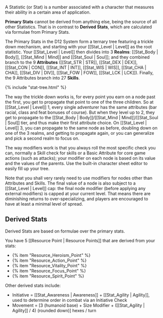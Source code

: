 A Statistic (or Stat) is a number associated with a character that measures their ability in a certain area of application.

**Primary Stats** cannot be derived from anything else, being the source of all other Statistics. That is in contrast to **Derived Stats**, which are calculated via formulae from Primary Stats.

The Primary Stats in the D12 System form a ternary tree featuring a trickle down mechanism, and starting with your [[Stat_Level | Level]] as the root statistic. Your [[Stat_Level | Level]] then divides into 3 **Realms**: [[Stat_Body | Body]], [[Stat_Mind | Mind]] and [[Stat_Soul | Soul]]; and they combined branch to the 9 **Attributes** ([[Stat_STR | STR]], [[Stat_DEX | DEX]], [[Stat_CON | CON]], [[Stat_INT | INT]], [[Stat_WIS | WIS]], [[Stat_CHA | CHA]], [[Stat_DIV | DIV]], [[Stat_FOW | FOW]], [[Stat_LCK | LCK]]). Finally, the 9 Attributes branch into 27 **Skills**.

{% include "stat-tree.html" %}

The way the trickle down works is, for every point you earn on a node past the first, you get to propagate that point to one of the three children. So at [[Stat_Level | Level]] 1, every single adventurer has the same attributes (bar racial, class and feat bonuses of course). But when they level up to 2, they get to propagate to the [[Stat_Body | Body]]/[[Stat_Mind | Mind]]/[[Stat_Soul | Soul]] tier, and thus make their first attribute choice. On [[Stat_Level | Level]] 3, you can propagate to the same node as before, doubling down on one of the 3 realms, and getting to propagate again, or you can generalize and pick a second realm to focus on.

The way modifiers work is that you always roll the most specific check you can, normally a Skill check for skills or a Basic Attribute for core game actions (such as attacks); your modifier on each node is based on its value and the values of the parents. Use the built-in character sheet editor to easily fill up your tree.

Note that you shall very rarely need to use modifiers for nodes other than Attributes and Skills. The final value of a node is also subject to a [[Stat_Level | Level]] cap: the final node modifier (before applying any external modifiers) is capped at your current level. That means there are diminishing returns to over-specializing, and players are encouraged to have at least a minimal level of spread.

## Derived Stats

Derived Stats are based on formulae over the primary stats.

You have 5 [[Resource Point | Resource Points]] that are derived from your stats:

* {% item "Resource_Heroism_Point" %}
* {% item "Resource_Action_Point" %}
* {% item "Resource_Vitality_Point" %}
* {% item "Resource_Focus_Point" %}
* {% item "Resource_Spirit_Point" %}

Other derived stats include:

* Initiative = [[Stat_Awareness | Awareness]] + [[Stat_Agility | Agility]], used to determine order in combat via an Initiative Check
* Movement = [3 (humanoid base) + Size Modifier + ([[Stat_Agility | Agility]] / 4) (rounded down)] hexes / turn
